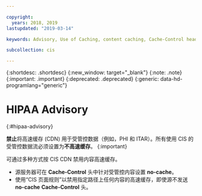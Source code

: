 ```yaml
---

copyright:
  years: 2018, 2019
lastupdated: "2019-03-14"

keywords: Advisory, Use of Caching, content caching, Cache-Control header

subcollection: cis

---
```


{:shortdesc: .shortdesc}
{:new_window: target="_blank"}
{:note: .note}
{:important: .important}
{:deprecated: .deprecated}
{:generic: data-hd-programlang="generic"}

# HIPAA Advisory
{:#hipaa-advisory}

**禁止**将高速缓存 (CDN) 用于受管控数据（例如，PHI 和 ITAR）。所有使用 CIS 的受管控数据流必须设置为**不高速缓存**。
{:important}

可通过多种方式按 CIS CDN 禁用内容高速缓存。 
- 源服务器可在 **Cache-Control** 头中针对受管控内容设置 **no-cache**。
- 使用“CIS 页面规则”以禁用指定路径上任何内容的高速缓存，即使源不发送 **no-cache** **Cache-Control** 头。 
